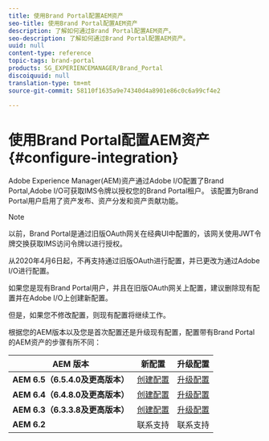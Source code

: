 ```yaml
---
title: 使用Brand Portal配置AEM资产
seo-title: 使用Brand Portal配置AEM资产
description: 了解如何通过Brand Portal配置AEM资产。
seo-description: 了解如何通过Brand Portal配置AEM资产。
uuid: null
content-type: reference
topic-tags: brand-portal
products: SG_EXPERIENCEMANAGER/Brand_Portal
discoiquuid: null
translation-type: tm+mt
source-git-commit: 58110f1635a9e74340d4a8901e86c0c6a99cf4e2

---
```



# 使用Brand Portal配置AEM资产 {#configure-integration}

Adobe Experience Manager(AEM)资产通过Adobe I/O配置了Brand Portal,Adobe I/O可获取IMS令牌以授权您的Brand Portal租户。 该配置为Brand Portal用户启用了资产发布、资产分发和资产贡献功能。

>[!NOTE]
>
>以前，Brand Portal是通过旧版OAuth网关在经典UI中配置的，该网关使用JWT令牌交换获取IMS访问令牌以进行授权。
>
>从2020年4月6日起，不再支持通过旧版OAuth进行配置，并已更改为通过Adobe I/O进行配置。
>
>如果您是现有Brand Portal用户，并且在旧版OAuth网关上配置，建议删除现有配置并在Adobe I/O上创建新配置。
>
>但是，如果您不修改配置，则现有配置将继续工作。

根据您的AEM版本以及您是首次配置还是升级现有配置，配置带有Brand Portal的AEM资产的步骤有所不同：

| **AEM 版本** | **新配置** | **升级配置** |
|---|---|---|
| **AEM 6.5（6.5.4.0及更高版本）** | [创建配置](https://docs.adobe.com/content/help/en/experience-manager-65/assets/brandportal/configure-aem-assets-with-brand-portal.html) | [升级配置](https://docs.adobe.com/content/help/en/experience-manager-65/assets/brandportal/configure-aem-assets-with-brand-portal.html#upgrade-integration-65) |
| **AEM 6.4（6.4.8.0及更高版本）** | [创建配置](https://docs.adobe.com/content/help/en/experience-manager-64/assets/brandportal/configure-aem-assets-with-brand-portal.html) | [升级配置](https://docs.adobe.com/content/help/en/experience-manager-64/assets/brandportal/configure-aem-assets-with-brand-portal.html#upgrade-integration-64) |
| **AEM 6.3（6.3.3.8及更高版本）** | [创建配置](https://helpx.adobe.com/experience-manager/6-3/assets/using/brand-portal-configuring-integration.html) | [升级配置](https://helpx.adobe.com/experience-manager/6-3/assets/using/brand-portal-configuring-integration.html#Upgradeconfiguration) |
| **AEM 6.2** | 联系支持 | 联系支持 |


<!--
   Comment Type: draft

   <li> </li>
   -->

<!--
   Comment Type: draft

   <li>Step text</li>
   -->
